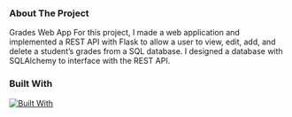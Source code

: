 ### About The Project

Grades Web App
For this project, I made a web application and implemented a REST API with Flask to allow a user to view, edit, add, and delete a student’s grades from a SQL database.
I designed a database with SQLAlchemy to interface with the REST API.


### Built With

[![Built With](https://skillicons.dev/icons?i=py,flask,html,css,js,&perline=5)](https://skillicons.dev)


